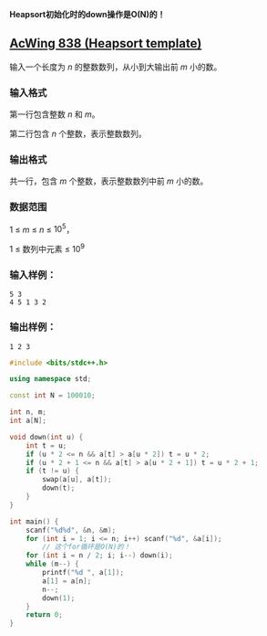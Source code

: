 **Heapsort初始化时的down操作是O(N)的！**

## [AcWing 838 (Heapsort template)](https://www.acwing.com/problem/content/description/840/)

输入一个长度为 $n$ 的整数数列，从小到大输出前 $m$ 小的数。

### **输入格式**

第一行包含整数 $n$ 和 $m$。

第二行包含 $n$ 个整数，表示整数数列。

### **输出格式**

共一行，包含 $m$ 个整数，表示整数数列中前 $m$ 小的数。

### **数据范围**

1 ≤ $m$ ≤ $n$ ≤ $10^5$，

1 ≤ 数列中元素 ≤ $10^9$

### **输入样例：**

```
5 3
4 5 1 3 2
```

### **输出样例：**

```
1 2 3
```

```cpp
#include <bits/stdc++.h>

using namespace std;

const int N = 100010;

int n, m;
int a[N];

void down(int u) {
    int t = u;
    if (u * 2 <= n && a[t] > a[u * 2]) t = u * 2;
    if (u * 2 + 1 <= n && a[t] > a[u * 2 + 1]) t = u * 2 + 1;
    if (t != u) {
        swap(a[u], a[t]);
        down(t);
    }
}

int main() {
    scanf("%d%d", &n, &m);
    for (int i = 1; i <= n; i++) scanf("%d", &a[i]);
		// 这个for循环是O(N)的！
    for (int i = n / 2; i; i--) down(i);
    while (m--) {
        printf("%d ", a[1]);
        a[1] = a[n];
        n--;
        down(1);
    }
    return 0;
}
```